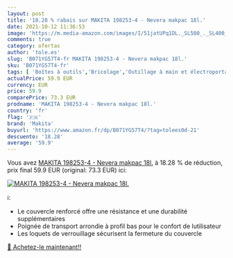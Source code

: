 ```yaml
---
layout: post
title: '18.28 % rabais sur MAKITA 198253-4 - Nevera makpac 18l.'
date: 2021-10-12 11:36:53
image: 'https://m.media-amazon.com/images/I/51jatUPq1DL._SL500_._SL400_.jpg'
comments: true
category: ofertas
author: 'tole.es'
slug: 'B071YG57T4-fr MAKITA 198253-4 - Nevera makpac 18l.'
sku: 'B071YG57T4-fr'
tags: [ 'Boîtes à outils','Bricolage','Outillage à main et électroportatif','Rangement des outils','makita', ]
actualPrice: 59.9 EUR
currency: EUR
price: 59.9
comparePrice: 73.3 EUR
prodname: 'MAKITA 198253-4 - Nevera makpac 18l.'
country: 'fr'
flag: '🇫🇷'
brand: 'Makita'
buyurl: 'https://www.amazon.fr/dp/B071YG57T4/?tag=tolees0d-21'
descuento: '18.28'
average: '59.9'
---
```


Vous avez [MAKITA 198253-4 - Nevera makpac 18l.](https://www.amazon.fr/dp/B071YG57T4/?tag=tolees0d-21)  à  18.28 % de réduction, prix final  59.9 EUR (original: 73.3 EUR) ici:

[![MAKITA 198253-4 - Nevera makpac 18l.](https://m.media-amazon.com/images/I/51jatUPq1DL._SL500_._SL400_.jpg)](https://www.amazon.fr/dp/B071YG57T4/?tag=tolees0d-21)

ℹ️:

- Le couvercle renforcé offre une résistance et une durabilité supplémentaires
- Poignée de transport arrondie à profil bas pour le confort de lutilisateur
- Les loquets de verrouillage sécurisent la fermeture du couvercle

[🛒 Achetez-le maintenant!!](https://www.amazon.fr/dp/B071YG57T4/?tag=tolees0d-21)
